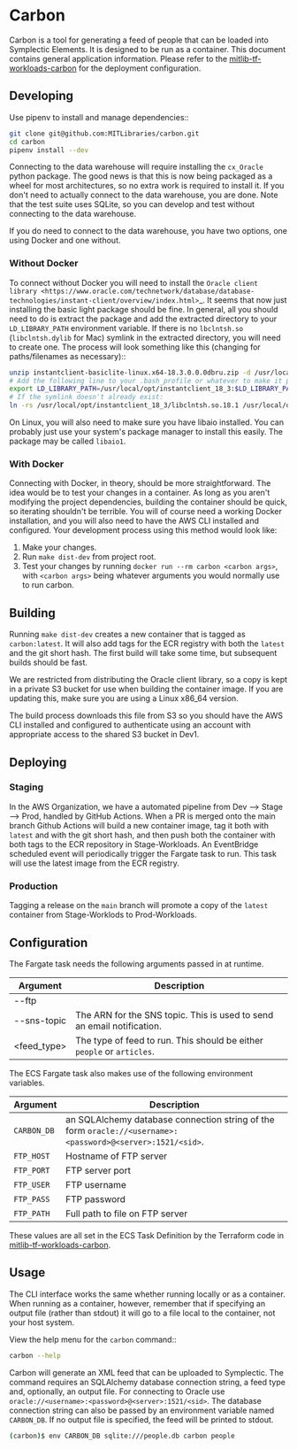 # Carbon

Carbon is a tool for generating a feed of people that can be loaded into Symplectic Elements. It is designed to be run as a container. This document contains general application information. Please refer to the [mitlib-tf-workloads-carbon](https://github.com/mitlibraries/mitlib-tf-workloads-carbon) for the deployment configuration.

## Developing

Use pipenv to install and manage dependencies::

```bash
git clone git@github.com:MITLibraries/carbon.git
cd carbon
pipenv install --dev
```

Connecting to the data warehouse will require installing the ``cx_Oracle`` python package. The good news is that this is now being packaged as a wheel for most architectures, so no extra work is required to install it. If you don't need to actually connect to the data warehouse, you are done. Note that the test suite uses SQLite, so you can develop and test without connecting to the data warehouse.

If you do need to connect to the data warehouse, you have two options, one using Docker and one without.

### Without Docker

To connect without Docker you will need to install the `Oracle client library <https://www.oracle.com/technetwork/database/database-technologies/instant-client/overview/index.html>`_. It seems that now just installing the basic light package should be fine. In general, all you should need to do is extract the package and add the extracted directory to your ``LD_LIBRARY_PATH`` environment variable. If there is no ``lbclntsh.so`` (``libclntsh.dylib`` for Mac) symlink in the extracted directory, you will need to create one. The process will look something like this (changing for paths/filenames as necessary)::

```bash
unzip instantclient-basiclite-linux.x64-18.3.0.0.0dbru.zip -d /usr/local/opt
# Add the following line to your .bash_profile or whatever to make it permanent
export LD_LIBRARY_PATH=/usr/local/opt/instantclient_18_3:$LD_LIBRARY_PATH
# If the symlink doesn't already exist:
ln -rs /usr/local/opt/instantclient_18_3/libclntsh.so.18.1 /usr/local/opt/instantclient_18_3/libclntsh.so
```

On Linux, you will also need to make sure you have libaio installed. You can probably just use your system's package manager to install this easily. The package may be called ``libaio1``.

### With Docker

Connecting with Docker, in theory, should be more straightforward. The idea would be to test your changes in a container. As long as you aren't modifying the project dependencies, building the container should be quick, so iterating shouldn't be terrible. You will of course need a working Docker installation, and you will also need to have the AWS CLI installed and configured. Your development process using this method would look like:

1. Make your changes.
1. Run `make dist-dev` from project root.
1. Test your changes by running `docker run --rm carbon <carbon args>`, with `<carbon args>` being whatever arguments you would normally use to run carbon.

## Building

Running `make dist-dev` creates a new container that is tagged as `carbon:latest`. It will also add tags for the ECR registry with both the `latest` and the git short hash. The first build will take some time, but subsequent builds should be fast.

We are restricted from distributing the Oracle client library, so a copy is kept in a private S3 bucket for use when building the container image. If you are updating this, make sure you are using a Linux x86_64 version.

The build process downloads this file from S3 so you should have the AWS CLI installed and configured to authenticate using an account with appropriate access to the shared S3 bucket in Dev1.

## Deploying

### Staging

In the AWS Organization, we have a automated pipeline from Dev --> Stage --> Prod, handled by GitHub Actions. When a PR is merged onto the main branch Github Actions will build a new container image, tag it both with `latest` and with the git short hash, and then push both the container with both tags to the ECR repository in Stage-Workloads. An EventBridge scheduled event will periodically trigger the Fargate task to run. This task will use the latest image from the ECR registry.

### Production

Tagging a release on the `main` branch will promote a copy of the `latest` container from Stage-Worklods to Prod-Workloads.

## Configuration

The Fargate task needs the following arguments passed in at runtime.

| Argument | Description |
|----------|-------------|
| --ftp | |
| --sns-topic | The ARN for the SNS topic. This is used to send an email notification. |
| \<feed_type\> | The type of feed to run. This should be either `people` or `articles`. |

The ECS Fargate task also makes use of the following environment variables.

| Argument | Description |
|----------|-------------|
| `CARBON_DB` | an SQLAlchemy database connection string of the form `oracle://<username>:<password>@<server>:1521/<sid>`. |
| `FTP_HOST` | Hostname of FTP server |
| `FTP_PORT` | FTP server port |
| `FTP_USER` | FTP username |
| `FTP_PASS` | FTP password |
| `FTP_PATH` | Full path to file on FTP server |

These values are all set in the ECS Task Definition by the Terraform code in [mitlib-tf-workloads-carbon](https://github.com/mitlibraries/mitlib-tf-workloads-carbon).

## Usage

The CLI interface works the same whether running locally or as a container. When running as a container, however, remember that if specifying an output file (rather than stdout) it will go to a file local to the container, not your host system.

View the help menu for the `carbon` command::

```bash
carbon --help
```

Carbon will generate an XML feed that can be uploaded to Symplectic. The command requires an SQLAlchemy database connection string, a feed type and, optionally, an output file. For connecting to Oracle use `oracle://<username>:<password>@<server>:1521/<sid>`. The database connection string can also be passed by an environment variable named `CARBON_DB`. If no output file is specified, the feed will be printed to stdout.

```bash
(carbon)$ env CARBON_DB sqlite:///people.db carbon people
```
